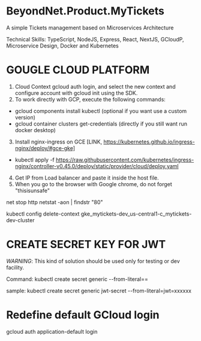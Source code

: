 # BeyondNet.Product.MyTickets

A simple Tickets management based on Microservices Architecture

Technical Skills: TypeScript, NodeJS, Express, React, NextJS, GCloudP, Microservice Design, Docker and Kubernetes

# GOUGLE CLOUD PLATFORM

1. Cloud Context
   gcloud auth login, and select the new context and configure account with gcloud init using the SDK.
2. To work directly with GCP, execute the following commands:

- gcloud components install kubectl (optional if you want use a custom version)
- gcloud container clusters get-credentials <cluster-name> (directly if you still want run docker desktop)

3. Install nginx-ingress on GCE [LINK, https://kubernetes.github.io/ingress-nginx/deploy/#gce-gke]

- kubectl apply -f https://raw.githubusercontent.com/kubernetes/ingress-nginx/controller-v0.45.0/deploy/static/provider/cloud/deploy.yaml

4. Get IP from Load balancer and paste it inside the host file.
5. When you go to the browser with Google chrome, do not forget "thisisunsafe"

net stop http
netstat -aon | findstr "80"

kubectl config delete-context gke_mytickets-dev_us-central1-c_mytickets-dev-cluster

# CREATE SECRET KEY FOR JWT

_WARNING_: This kind of solution should be used only for testing or dev facility.

Command: kubectl create secret generic <name> --from-literal=<key>=<value>

sample: kubectl create secret generic jwt-secret --from-literal=jwt=xxxxxx

# Redefine default GCloud login

gcloud auth application-default login
